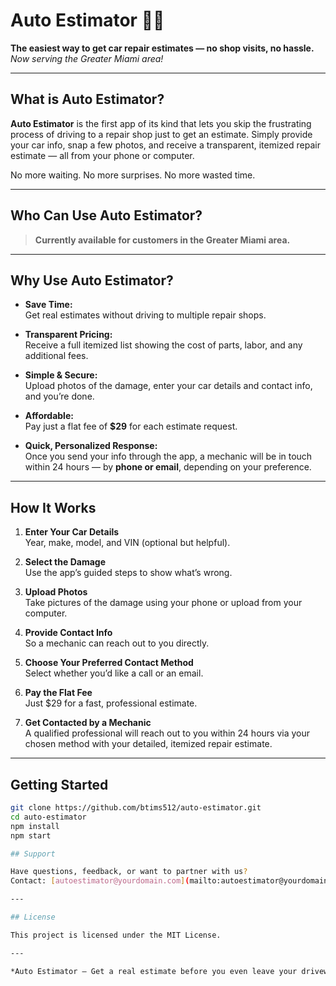 # Auto Estimator 🚗💡

**The easiest way to get car repair estimates — no shop visits, no hassle.**  
_Now serving the Greater Miami area!_

---

## What is Auto Estimator?

**Auto Estimator** is the first app of its kind that lets you skip the frustrating process of driving to a repair shop just to get an estimate. Simply provide your car info, snap a few photos, and receive a transparent, itemized repair estimate — all from your phone or computer.

No more waiting. No more surprises. No more wasted time.

---

## Who Can Use Auto Estimator?

> **Currently available for customers in the Greater Miami area.**

---

## Why Use Auto Estimator?

- **Save Time:**  
  Get real estimates without driving to multiple repair shops.

- **Transparent Pricing:**  
  Receive a full itemized list showing the cost of parts, labor, and any additional fees.

- **Simple & Secure:**  
  Upload photos of the damage, enter your car details and contact info, and you’re done.

- **Affordable:**  
  Pay just a flat fee of **$29** for each estimate request.

- **Quick, Personalized Response:**  
  Once you send your info through the app, a mechanic will be in touch within 24 hours — by **phone or email**, depending on your preference.

---

## How It Works

1. **Enter Your Car Details**  
   Year, make, model, and VIN (optional but helpful).

2. **Select the Damage**  
   Use the app’s guided steps to show what’s wrong.

3. **Upload Photos**  
   Take pictures of the damage using your phone or upload from your computer.

4. **Provide Contact Info**  
   So a mechanic can reach out to you directly.

5. **Choose Your Preferred Contact Method**  
   Select whether you’d like a call or an email.

6. **Pay the Flat Fee**  
   Just $29 for a fast, professional estimate.

7. **Get Contacted by a Mechanic**  
   A qualified professional will reach out to you within 24 hours via your chosen method with your detailed, itemized repair estimate.

---

## Getting Started

```bash
git clone https://github.com/btims512/auto-estimator.git
cd auto-estimator
npm install
npm start

## Support

Have questions, feedback, or want to partner with us?
Contact: [autoestimator@yourdomain.com](mailto:autoestimator@yourdomain.com)

---

## License

This project is licensed under the MIT License.

---

*Auto Estimator — Get a real estimate before you even leave your driveway!*
```
